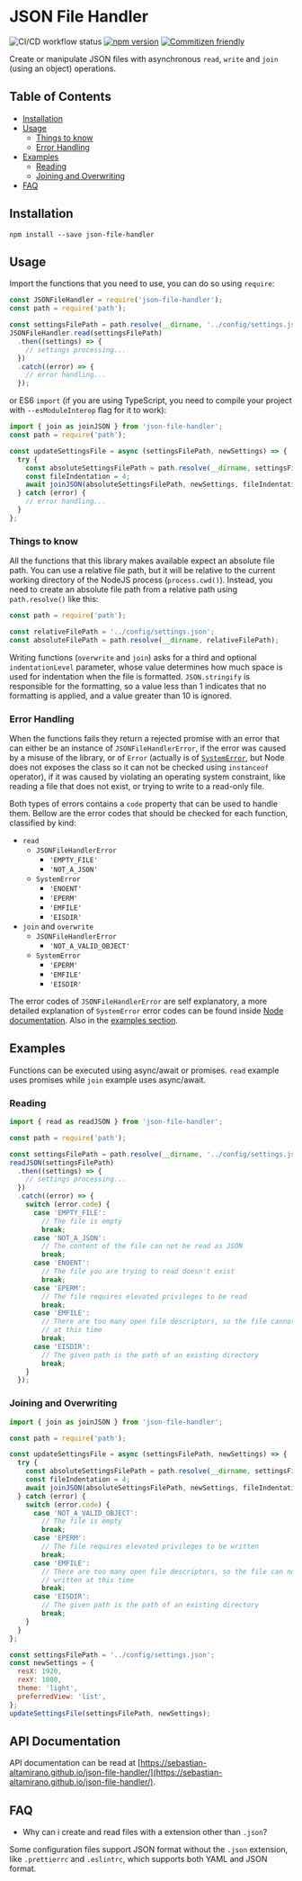 # JSON File Handler

![CI/CD workflow status](https://github.com/sebastian-altamirano/json-file-handler/workflows/CI/CD%20Workflow/badge.svg)
[![npm version](https://badge.fury.io/js/json-file-handler.svg)](https://badge.fury.io/js/json-file-handler)
[![Commitizen friendly](https://img.shields.io/badge/commitizen-friendly-brightgreen.svg)](http://commitizen.github.io/cz-cli/)

Create or manipulate JSON files with asynchronous `read`, `write` and `join` (using an object) operations.

## Table of Contents

- [Installation](#installation)
- [Usage](#usage)
  - [Things to know](#things-to-know)
  - [Error Handling](#error-handling)
- [Examples](#examples)
  - [Reading](#reading)
  - [Joining and Overwriting](#joining-and-overwriting)
- [FAQ](#faq)

## Installation

```shell
npm install --save json-file-handler
```

## Usage

Import the functions that you need to use, you can do so using `require`:

```js
const JSONFileHandler = require('json-file-handler');
const path = require('path');

const settingsFilePath = path.resolve(__dirname, '../config/settings.json');
JSONFileHandler.read(settingsFilePath)
  .then((settings) => {
    // settings processing...
  })
  .catch((error) => {
    // error handling...
  });
```

or ES6 `import` (if you are using TypeScript, you need to compile your project with `--esModuleInterop` flag for it to work):

```js
import { join as joinJSON } from 'json-file-handler';
const path = require('path');

const updateSettingsFile = async (settingsFilePath, newSettings) => {
  try {
    const absoluteSettingsFilePath = path.resolve(__dirname, settingsFilePath);
    const fileIndentation = 4;
    await joinJSON(absoluteSettingsFilePath, newSettings, fileIndentation);
  } catch (error) {
    // error handling...
  }
};
```

### Things to know

All the functions that this library makes available expect an absolute file path. You can use a relative file path, but it will be relative to the current working directory of the NodeJS process (`process.cwd()`).
Instead, you need to create an absolute file path from a relative path using `path.resolve()` like this:

```js
const path = require('path');

const relativeFilePath = '../config/settings.json';
const absoluteFilePath = path.resolve(__dirname, relativeFilePath);
```

Writing functions (`overwrite` and `join`) asks for a third and optional `indentationLevel` parameter, whose value determines how much space is used for indentation when the file is formatted.
`JSON.stringify` is responsible for the formatting, so a value less than 1 indicates that no formatting is applied, and a value greater than 10 is ignored.

### Error Handling

When the functions fails they return a rejected promise with an error that can either be an instance of `JSONFileHandlerError`, if the error was caused by a misuse of the library, or of `Error` (actually is of [`SystemError`](https://nodejs.org/api/errors.html#errors_class_systemerror), but Node does not exposes the class so it can not be checked using `instanceof` operator), if it was caused by violating an operating system constraint, like reading a file that does not exist, or trying to write to a read-only file.

Both types of errors contains a `code` property that can be used to handle them.
Bellow are the error codes that should be checked for each function, classified by kind:

- `read`
  - `JSONFileHandlerError`
    - `'EMPTY_FILE'`
    - `'NOT_A_JSON'`
  - `SystemError`
    - `'ENOENT'`
    - `'EPERM'`
    - `'EMFILE'`
    - `'EISDIR'`
- `join` and `overwrite`
  - `JSONFileHandlerError`
    - `'NOT_A_VALID_OBJECT'`
  - `SystemError`
    - `'EPERM'`
    - `'EMFILE'`
    - `'EISDIR'`

The error codes of `JSONFileHandlerError` are self explanatory, a more detailed explanation of `SystemError` error codes can be found inside [Node documentation](https://nodejs.org/api/errors.html#errors_common_system_errors). Also in the [examples section](#Examples).

## Examples

Functions can be executed using async/await or promises. `read` example uses promises while `join` example uses async/await.

### Reading

```js
import { read as readJSON } from 'json-file-handler';

const path = require('path');

const settingsFilePath = path.resolve(__dirname, '../config/settings.json');
readJSON(settingsFilePath)
  .then((settings) => {
    // settings processing...
  })
  .catch((error) => {
    switch (error.code) {
      case 'EMPTY_FILE':
        // The file is empty
        break;
      case 'NOT_A_JSON':
        // The content of the file can not be read as JSON
        break;
      case 'ENOENT':
        // The file you are trying to read doesn't exist
        break;
      case 'EPERM':
        // The file requires elevated privileges to be read
        break;
      case 'EMFILE':
        // There are too many open file descriptors, so the file cannot be read
        // at this time
        break;
      case 'EISDIR':
        // The given path is the path of an existing directory
        break;
    }
  });
```

### Joining and Overwriting

```js
import { join as joinJSON } from 'json-file-handler';

const path = require('path');

const updateSettingsFile = async (settingsFilePath, newSettings) => {
  try {
    const absoluteSettingsFilePath = path.resolve(__dirname, settingsFilePath);
    const fileIndentation = 4;
    await joinJSON(absoluteSettingsFilePath, newSettings, fileIndentation);
  } catch (error) {
    switch (error.code) {
      case 'NOT_A_VALID_OBJECT':
        // The file is empty
        break;
      case 'EPERM':
        // The file requires elevated privileges to be written
        break;
      case 'EMFILE':
        // There are too many open file descriptors, so the file can not be
        // written at this time
        break;
      case 'EISDIR':
        // The given path is the path of an existing directory
        break;
    }
  }
};

const settingsFilePath = '../config/settings.json';
const newSettings = {
  resX: 1920,
  rexY: 1080,
  theme: 'light',
  preferredView: 'list',
};
updateSettingsFile(settingsFilePath, newSettings);
```

## API Documentation

API documentation can be read at [https://sebastian-altamirano.github.io/json-file-handler/](https://sebastian-altamirano.github.io/json-file-handler/).

## FAQ

- Why can i create and read files with a extension other than `.json`?

Some configuration files support JSON format without the `.json` extension, like `.prettierrc` and `.eslintrc`, which supports both YAML and JSON format.
